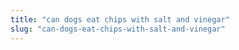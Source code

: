 ```yaml
---
title: "can dogs eat chips with salt and vinegar"
slug: "can-dogs-eat-chips-with-salt-and-vinegar"
---
```


